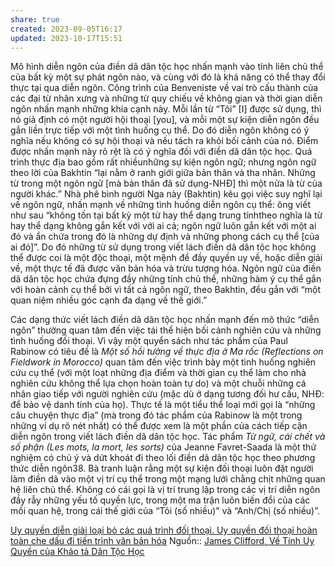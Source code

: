 ```yaml
---
share: true
created: 2023-09-05T16:17
updated: 2023-10-17T15:51
---
```

Mô hình diễn ngôn của điền dã dân tộc học nhấn mạnh vào tính liên chủ thể của bất kỳ một sự phát ngôn nào, và cùng với đó là khả năng có thể thay đổi thực tại qua diễn ngôn. Công trình của Benveniste về vai trò cấu thành của các đại từ nhân xưng và những từ quy chiếu về không gian và thời gian diễn ngôn nhấn mạnh những khía cạnh này. Mỗi lần từ “Tôi” [I] được sử dụng, thì nó giả định có một người hội thoại [you], và mỗi một sự kiện diễn ngôn đều gắn liền trực tiếp với một tình huống cụ thể. Do đó diễn ngôn không có ý nghĩa nếu không có sự hội thoại và nếu tách ra khỏi bối cảnh của nó. Điểm được nhấn mạnh này rõ rệt là có ý nghĩa đối với điền dã dân tộc học. Quá trình thực địa bao gồm rất nhiềunhững sự kiện ngôn ngữ; nhưng ngôn ngữ theo lời của Bakhtin “lại nằm ở ranh giới giữa bản thân và tha nhân. Những từ trong một ngôn ngữ [mà bản thân đã sử dụng-NHĐ] thì một nửa là từ của người khác.” Nhà phê bình người Nga này (Bakhtin) kêu gọi việc suy nghĩ lại về ngôn ngữ, nhấn mạnh về những tình huống diễn ngôn cụ thể: ông viết như sau “không tồn tại bất kỳ một từ hay thể dạng trung tínhtheo nghĩa là từ hay thể dạng không gắn kết với với ai cả; ngôn ngữ luôn gắn kết với một ai đó và ẩn chứa trong đó là những dự định và những phong cách cụ thể [của ai đó]”. Do đó những từ sử dụng trong viết lách điền dã dân tộc học không thể được coi là một độc thoại, một mệnh đề đầy quyền uy về, hoặc diễn giải về, một thực tế đã được văn bản hóa và trừu tượng hóa. Ngôn ngữ của điền dã dân tộc học chứa đựng đầy những tính chủ thể, những hàm ý cụ thể gắn với hoàn cảnh cụ thể bởi vì tất cả ngôn ngữ, theo Bakhtin, đều gắn với “một quan niệm nhiều góc cạnh đa dạng về thế giới.” 

Các dạng thức viết lách điền dã dân tộc học nhấn mạnh đến mô thức “diễn ngôn” thường quan tâm đến việc tái thể hiện bối cảnh nghiên cứu và những tình huống đối thoại. Vì vậy một quyển sách như tác phẩm của Paul Rabinow có tiêu đề là *Một số hồi tưởng về thực địa ở Ma rốc (Reflections on Fieldwork in Morocco)* quan tâm đến việc trình bày một tình huống nghiên cứu cụ thể (với một loạt những địa điểm và thời gian cụ thể làm cho nhà nghiên cứu không thể lựa chọn hoàn toàn tự do) và một chuỗi những cá nhân giao tiếp với người nghiên cứu (mặc dù ở dạng tương đối hư cấu, NHĐ: để bảo vệ danh tính của họ). Thực tế là một tiểu thể loại mới gọi là “những câu chuyện thực địa” (mà trong đó tác phẩm của Rabinow là một trong những ví dụ rõ nét nhất) có thể được xem là một phần của cách tiếp cận diễn ngôn trong viết lách điền dã dân tộc học. Tác phẩm *Từ ngữ, cái chết và số phận (Les mots, la mort, les sorts)* của Jeanne Favret-Saada là một thử nghiệm có chủ ý và dứt khoát đi theo lối điền dã dân tộc học theo phương thức diễn ngôn38. Bà tranh luận rằng một sự kiện đối thoại luôn đặt người làm điền dã vào một vị trí cụ thể trong một mạng lưới chằng chịt những quan hệ liên chủ thể. Không có cái gọi là vị trí trung lập trong các vị trí diễn ngôn đầy rẫy những yếu tố quyền lực, trong một ma trận luôn biến đổi của các mối quan hệ, trong cái thế giới của “Tôi (số nhiều)” và “Anh/Chị (số nhiều)”.

[Uy quyền diễn giải loại bỏ các quá trình đối thoại. Uy quyền đối thoại hoàn toàn che dấu đi tiến trình văn bản hóa](../Uy%20quy%E1%BB%81n%20di%E1%BB%85n%20gi%E1%BA%A3i%20lo%E1%BA%A1i%20b%E1%BB%8F%20c%C3%A1c%20qu%C3%A1%20tr%C3%ACnh%20%C4%91%E1%BB%91i%20tho%E1%BA%A1i.%20Uy%20quy%E1%BB%81n%20%C4%91%E1%BB%91i%20tho%E1%BA%A1i%20ho%C3%A0n%20to%C3%A0n%20che%20d%E1%BA%A5u%20%C4%91i%20ti%E1%BA%BFn%20tr%C3%ACnh%20v%C4%83n%20b%E1%BA%A3n%20h%C3%B3a.md) 
Nguồn:: [James Clifford, Về Tính Uy Quyền của Khảo tả Dân Tộc Học](../../../%CE%9E%20Ngu%E1%BB%93n/James%20Clifford,%20V%E1%BB%81%20T%C3%ADnh%20Uy%20Quy%E1%BB%81n%20c%E1%BB%A7a%20Kh%E1%BA%A3o%20t%E1%BA%A3%20D%C3%A2n%20T%E1%BB%99c%20H%E1%BB%8Dc.md)
